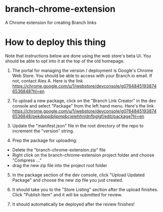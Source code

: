 # branch-chrome-extension

A Chrome extension for creating Branch links

# How to deploy this thing
Note that instructions below are done using the web store's beta UI. You should be able to opt into it at the top of the old homepage.

1. The portal for managing the version / deployment is Google's Chrome Web Store. You should be able to access with your Branch.io email. If not, contact Alex A. Here is the link https://chrome.google.com/u/1/webstore/devconsole/g07648451938746536848?hl=en 

2. To upload a new package, click on the "Branch Link Creator" in the dev console and select "Package" from the left hand menu. Here's the link https://chrome.google.com/u/1/webstore/devconsole/g07648451938746536848/pekdpppibljpmpbcjelehhnldnfbglgf/edit/package?hl=en

3. Update the "manifest.json" file in the root directory of the repo to increment the "version" string.

4. Prep the package for uploading:
  - Delete the "branch-chrome-extension.zip" file
  - Right click on the branch-chrome-extension project folder and choose "Compress ..."
  - drag the new zip file into the project root folder
 
5. In the package section of the dev console, click "Upload Updated Package" and choose the new zip file you just created.

6. It should take you to the "Store Listing" section after the upload finishes. Click "Publish Item" and it will be submitted for review.

7. It should automatically be deployed after the review finishes!
